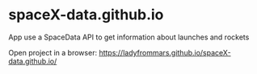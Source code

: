 # spaceX-data.github.io
App use a SpaceData API to get information about launches and rockets


Open project in a browser: https://ladyfrommars.github.io/spaceX-data.github.io/ 
